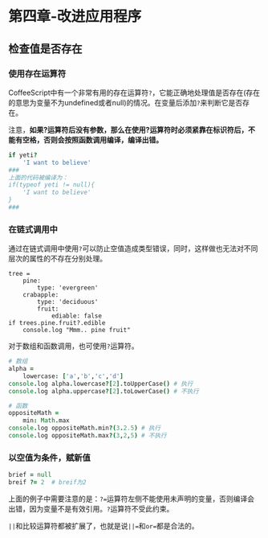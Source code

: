 # 第四章-改进应用程序
## 检查值是否存在
### 使用存在运算符
CoffeeScript中有一个非常有用的存在运算符`?`，它能正确地处理值是否存在(存在的意思为变量不为undefined或者null)的情况。在变量后添加`?`来判断它是否存在。

注意，**如果?运算符后没有参数，那么在使用?运算符时必须紧靠在标识符后，不能有空格，否则会按照函数调用编译，编译出错。**

```coffeescript
if yeti?
    'I want to believe'
###
上面的代码被编译为：
if(typeof yeti != null){
    'I want to believe'
}
###
```

### 在链式调用中
通过在链式调用中使用`?`可以防止空值造成类型错误，同时，这样做也无法对不同层次的属性的不存在分别处理。
```
tree = 
    pine:
        type: 'evergreen'
    crabapple:
        type: 'deciduous'
        fruit:
            ediable: false
if trees.pine.fruit?.edible
    console.log "Mmm.. pine fruit"
```

对于数组和函数调用，也可使用`?`运算符。

```coffeescript
# 数组
alpha = 
    lowercase: ['a','b','c','d']
console.log alpha.lowercase?[2].toUpperCase() # 执行
console.log alpha.uppercase?[2].toLowerCase() # 不执行

# 函数
oppositeMath = 
    min: Math.max
console.log oppositeMath.min?(3.2.5) # 执行
console.log oppositeMath.max?(3,2,5) # 不执行
```

### 以空值为条件，赋新值
```coffeescript
brief = null
breif ?= 2  # breif为2
```

上面的例子中需要注意的是：`?=`运算符左侧不能使用未声明的变量，否则编译会出错，因为变量不是有效引用。`?`运算符不受此约束。

`||`和比较运算符都被扩展了，也就是说`||=`和`or=`都是合法的。
